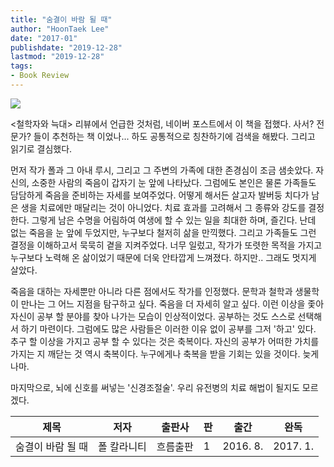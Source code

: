 ```yaml
---
title: "숨결이 바람 될 때"
author: "HoonTaek Lee"
date: "2017-01"
publishdate: "2019-12-28"
lastmod: "2019-12-28"
tags:
- Book Review
---
```


![](https://img.ridicdn.net/cover/745000075/xxlarge)

<철학자와 늑대> 리뷰에서 언급한 것처럼, 네이버 포스트에서 이 책을 접했다. 사서? 전문가? 들이 추천하는 책 이었나... 하도 공통적으로 칭찬하기에 검색을 해봤다. 그리고 읽기로 결심했다.

먼저 작가 폴과 그 아내 루시, 그리고 그 주변의 가족에 대한 존경심이 조금 샘솟았다. 자신의, 소중한 사람의 죽음이 갑자기 눈 앞에 나타났다. 그럼에도 본인은 물론 가족들도 담담하게 죽음을 준비하는 자세를 보여주었다. 어떻게 해서든 살고자 발버둥 치다가 남은 생을 치료에만 매달리는 것이 아니었다. 치료 효과를 고려해서 그 종류와 강도를 결정한다. 그렇게 남은 수명을 어림하여 여생에 할 수 있는 일을 최대한 하며, 즐긴다. 난데 없는 죽음을 눈 앞에 두었지만, 누구보다 철저히 삶을 만끽했다. 그리고 가족들도 그런 결정을 이해하고서 묵묵히 곁을 지켜주었다. 너무 일렀고, 작가가 또렷한 목적을 가지고 누구보다 노력해 온 삶이었기 때문에 더욱 안타깝게 느껴졌다. 하지만.. 그래도 멋지게 살았다.

죽음을 대하는 자세뿐만 아니라 다른 점에서도 작가를 인정했다. 문학과 철학과 생물학이 만나는 그 어느 지점을 탐구하고 싶다. 죽음을 더 자세히 알고 싶다. 이런 이상을 좇아 자신이 공부 할 분야를 찾아 나가는 모습이 인상적이었다. 공부하는 것도 스스로 선택해서 하기 마련이다. 그럼에도 많은 사람들은 이러한 이유 없이 공부를 그저 '하고' 있다. 추구 할 이상을 가지고 공부 할 수 있다는 것은 축복이다. 자신의 공부가 어떠한 가치를 가지는 지 깨닫는 것 역시 축복이다. 누구에게나 축복을 받을 기회는 있을 것이다. 늦게나마.

마지막으로, 뇌에 신호를 써넣는 '신경조절술'. 우리 유전병의 치료 해법이 될지도 모르겠다.

|제목|저자|출판사|판|출간|완독|
|------|---|---|---|---|---|
|숨결이 바람 될 때|폴 칼라니티|흐름출판|1|2016. 8.|2017. 1.|
